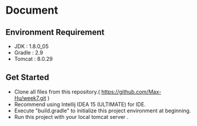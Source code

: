 # Document

## Environment Requirement

* JDK : 1.8.0_05
* Gradle : 2.9
* Tomcat : 8.0.29

## Get Started

* Clone all files from this repository.( https://github.com/Max-Hu/week7.git )
* Recommend using Intellij IDEA 15 (ULTIMATE) for IDE.
* Execute "build.gradle" to initialize this project environment at beginning.
* Run this project with your local tomcat server .

